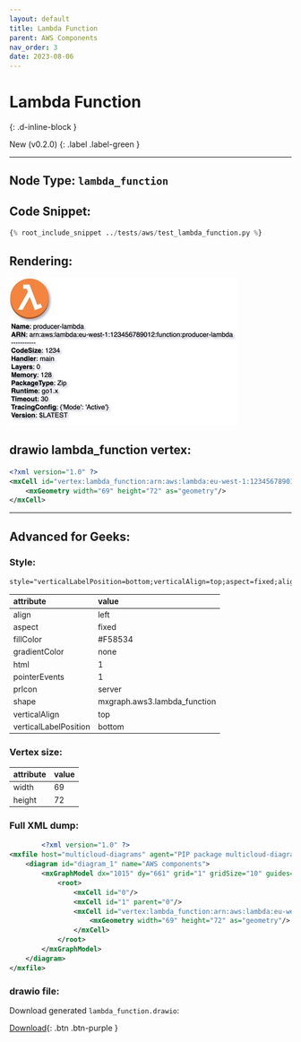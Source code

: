 ```yaml
---
layout: default
title: Lambda Function
parent: AWS Components
nav_order: 3
date: 2023-08-06
---
```


# Lambda Function
{: .d-inline-block }

New (v0.2.0)
{: .label .label-green }


---

## Node Type: ``lambda_function``

## Code Snippet:

```python
{% root_include_snippet ../tests/aws/test_lambda_function.py %}
```

## Rendering:

![lambda](output/jpg/lambda_function.jpg)

## drawio lambda_function vertex:

```xml
<?xml version="1.0" ?>
<mxCell id="vertex:lambda_function:arn:aws:lambda:eu-west-1:123456789012:function:producer-lambda" parent="1" vertex="1">
    <mxGeometry width="69" height="72" as="geometry"/>
</mxCell>
```
---

## Advanced for Geeks:

### Style:
```html
style="verticalLabelPosition=bottom;verticalAlign=top;aspect=fixed;align=left;pointerEvents=1;shape=mxgraph.aws3.lambda_function;prIcon=server;fillColor=#F58534;gradientColor=none;html=1;"
```

| attribute | value |
|:----------|:------|
|align| left |
|aspect| fixed |
|fillColor| #F58534 |
|gradientColor| none |
|html| 1 |
|pointerEvents| 1 |
|prIcon| server |
|shape| mxgraph.aws3.lambda_function |
|verticalAlign| top |
|verticalLabelPosition| bottom |

### Vertex size:

| attribute | value |
|:---------|:-----------|
| width    | 69  |
| height   |72|

### Full XML dump:
```xml
        <?xml version="1.0" ?>
<mxfile host="multicloud-diagrams" agent="PIP package multicloud-diagrams. Generate resources in draw.io compatible format for Cloud infrastructure. Copyrights @ Roman Tsypuk 2023. MIT license." type="MultiCloud">
    <diagram id="diagram_1" name="AWS components">
        <mxGraphModel dx="1015" dy="661" grid="1" gridSize="10" guides="1" tooltips="1" connect="1" arrows="1" fold="1" page="1" pageScale="1" pageWidth="850" pageHeight="1100" math="0" shadow="1">
            <root>
                <mxCell id="0"/>
                <mxCell id="1" parent="0"/>
                <mxCell id="vertex:lambda_function:arn:aws:lambda:eu-west-1:123456789012:function:producer-lambda" value="&lt;b&gt;Name&lt;/b&gt;: producer-lambda&lt;BR&gt;&lt;b&gt;ARN&lt;/b&gt;: arn:aws:lambda:eu-west-1:123456789012:function:producer-lambda&lt;BR&gt;-----------&lt;BR&gt;&lt;b&gt;CodeSize&lt;/b&gt;: 1234&lt;BR&gt;&lt;b&gt;Handler&lt;/b&gt;: main&lt;BR&gt;&lt;b&gt;Layers&lt;/b&gt;: 0&lt;BR&gt;&lt;b&gt;Memory&lt;/b&gt;: 128&lt;BR&gt;&lt;b&gt;PackageType&lt;/b&gt;: Zip&lt;BR&gt;&lt;b&gt;Runtime&lt;/b&gt;: go1.x&lt;BR&gt;&lt;b&gt;Timeout&lt;/b&gt;: 30&lt;BR&gt;&lt;b&gt;TracingConfig&lt;/b&gt;: {'Mode': 'Active'}&lt;BR&gt;&lt;b&gt;Version&lt;/b&gt;: $LATEST" style="verticalLabelPosition=bottom;verticalAlign=top;aspect=fixed;align=left;pointerEvents=1;shape=mxgraph.aws3.lambda_function;prIcon=server;fillColor=#F58534;gradientColor=none;html=1;" parent="1" vertex="1">
                    <mxGeometry width="69" height="72" as="geometry"/>
                </mxCell>
            </root>
        </mxGraphModel>
    </diagram>
</mxfile>
```

### drawio file:

Download generated ``lambda_function.drawio``:

[Download](output/drawio/lambda_function.drawio){: .btn .btn-purple }